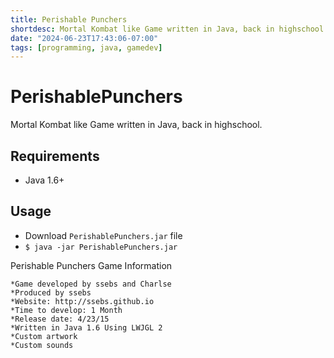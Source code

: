 ```yaml
---
title: Perishable Punchers
shortdesc: Mortal Kombat like Game written in Java, back in highschool.
date: "2024-06-23T17:43:06-07:00"
tags: [programming, java, gamedev]
---
```


# PerishablePunchers
Mortal Kombat like Game written in Java, back in highschool.

## Requirements
- Java 1.6+

## Usage
- Download `PerishablePunchers.jar` file
- `$ java -jar PerishablePunchers.jar`

Perishable Punchers Game Information
~~~~~~~~~~~~~~~~~~~~~~~~~~~~~~~~~~~~
*Game developed by ssebs and Charlse
*Produced by ssebs
*Website: http://ssebs.github.io
*Time to develop: 1 Month
*Release date: 4/23/15
*Written in Java 1.6 Using LWJGL 2
*Custom artwork
*Custom sounds
